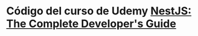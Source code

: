 # Código del curso de Udemy [NestJS: The Complete Developer's Guide](https://www.udemy.com/course/nestjs-the-complete-developers-guide/)